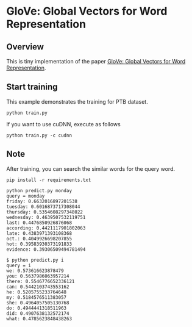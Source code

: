 # GloVe: Global Vectors for Word Representation
## Overview
This is tiny implementation of the paper [GloVe: Global Vectors for Word Representation](https://www.aclweb.org/anthology/D14-1162).

## Start training
This example demonstrates the training for PTB dataset.

```
python train.py
```

If you want to use cuDNN, execute as follows

```
python train.py -c cudnn
```

## Note
After training, you can search the similar words for the query word.

```
pip install -r requirements.txt

python predict.py monday
query = monday
friday: 0.6632016897201538
tuesday: 0.6016873717308044
thursday: 0.5354608297348022
wednesday: 0.4639507532119751
last: 0.4476850926876068
according: 0.4421117901802063
late: 0.4383971393108368
oct.: 0.4049926698207855
hot: 0.39583930373191833
evidence: 0.39306509494781494

$ python predict.py i
query = i
we: 0.573616623878479
you: 0.5637986063957214
there: 0.5546776652336121
can: 0.5442103743553162
he: 0.5205755233764648
my: 0.5184576511383057
she: 0.4964057505130768
do: 0.4944441318511963
did: 0.4907638132572174
what: 0.4785623848438263
```
